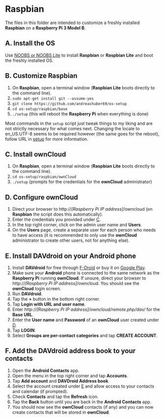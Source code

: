 # Raspbian
The files in this folder are intended to customize a freshly installed **Raspbian** on a **Raspberry Pi 3 Model B**.

## A. Install the OS
Use [NOOBS or NOOBS Lite](https://www.raspberrypi.org/downloads/noobs/) to install **Raspbian** or **Raspbian Lite**
and boot the freshly installed OS.

## B. Customize Raspbian
1. On **Raspbian**, open a terminal window (**Raspbian Lite** boots directly to the command line).
2. `sudo apt-get install git --assume-yes`
3. `git clone https://github.com/andreashuber69/os-setup`
4. `cd os-setup/raspbian/base`
5. `./setup` (this will reboot the **Raspberry Pi** when everything is done)

Most commands in the `setup` script just tweak things to my liking and are not strictly necessary for what comes next.
Changing the locale to en_US.UTF-8 seems to be required however (the same goes for the reboot), follow URL in
[setup](ownCloud/setup) for more information.

## C. Install ownCloud
1. On **Raspbian**, open a terminal window (**Raspbian Lite** boots directly to the command line).
2. `cd os-setup/raspbian/ownCloud`
3. `./setup` (prompts for the credentials for the **ownCloud** administrator)

## D. Configure ownCloud
1. Direct your browser to http://*[Raspberry Pi IP address]*/owncloud (on **Raspbian** the script does this automatically).
2. Enter the credentials you provided under [C](#c-install-owncloud).
3. In the top right corner, click on the admin user name and **Users**.
4. On the **Users** page, create a separate user for each person who needs to have access (it is recommended to only
   use the **ownCloud** administrator to create other users, not for anything else).

## E. Install DAVdroid on your Android phone
1. Install **DAVdroid** for free through [F-Droid](https://f-droid.org/packages/at.bitfire.davdroid/) or buy it on
   [Google Play](https://play.google.com/store/apps/details?id=at.bitfire.davdroid).
2. Make sure your **Android** phone is connected to the same network as the **Raspberry Pi** running **ownCloud**. If
   unsure, direct your browser to http://*[Raspberry Pi IP address]*/owncloud. You should see the **ownCloud** login screen. 
3. Run **DAVdroid**.
4. Tap the **+** button in the bottom right corner.
5. Tap **Login with URL and user name**.
6. Enter *http://[Raspberry Pi IP address]/owncloud/remote.php/dav/* for the **Base URL**.
7. Enter the **User name** and **Password** of an **ownCloud** user created under [D](#d-configure-owncloud).
8. Tap **LOGIN**.
9. Select **Groups are per-contact categories** and tap **CREATE ACCOUNT**.

## F. Add the DAVdroid address book to your contacts
1. Open the **Android Contacts** app.
2. Open the menu in the top right corner and tap **Accounts**.
3. Tap **Add account** and **DAVDroid Address book**.
4. Select the account created under [E](#e-install-davdroid-on-your-android-phone) and allow access to your contacts and
   calendar (if prompted).
5. Check **Contacts** and tap the **Refresh** icon.
6. Tap the **Back** button until you are back in the **Android Contacts** app.
7. You should now see the **ownCloud** contacts (if any) and you can now create contacts that will be stored in **ownCloud**.
